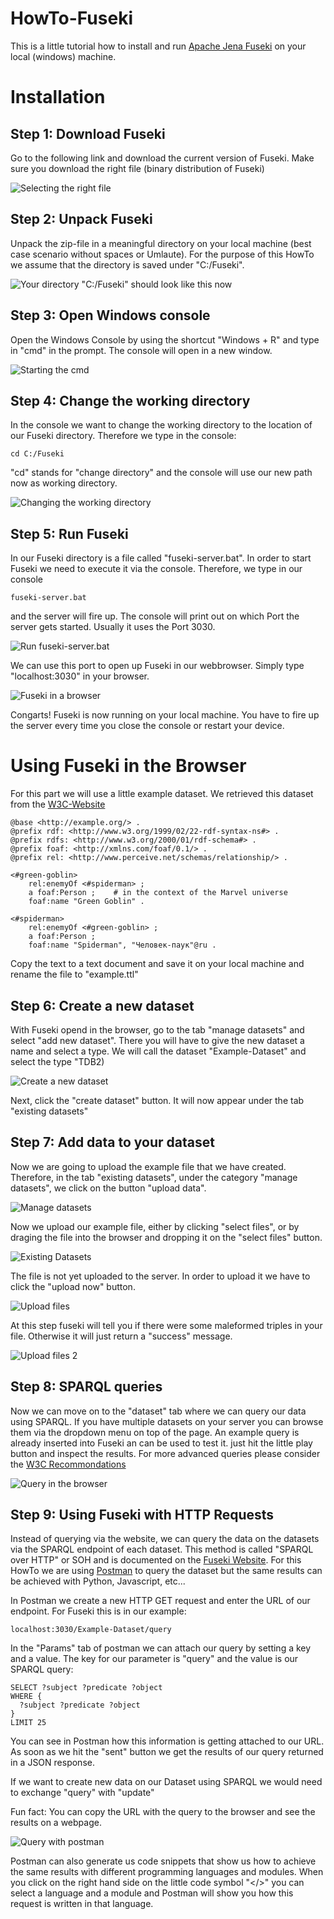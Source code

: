 # HowTo-Fuseki

This is a little tutorial how to install and run [Apache Jena Fuseki](https://jena.apache.org/documentation/fuseki2/index.html) on your local (windows) machine.

# Installation

## Step 1: Download Fuseki

Go to the following link and download the current version of Fuseki. Make sure you download the right file (binary distribution of Fuseki)

![Selecting the right file](./Files/Step_1.png)

## Step 2: Unpack Fuseki

Unpack the zip-file in a meaningful directory on your local machine (best case scenario without spaces or Umlaute). For the purpose of this HowTo we assume that the directory is saved under "C:/Fuseki".

![Your directory "C:/Fuseki" should look like this now](./Files/Step_2.png)

## Step 3: Open Windows console

Open the Windows Console by using the shortcut "Windows + R" and type in "cmd" in the prompt.
The console will open in a new window.

![Starting the cmd](./Files/Step_3.png)

## Step 4: Change the working directory

In the console we want to change the working directory to the location of our Fuseki directory. Therefore we type in the console:

```
cd C:/Fuseki
```

"cd" stands for "change directory" and the console will use our new path now as working directory.

![Changing the working directory](./Files/Step_4.png)

## Step 5: Run Fuseki

In our Fuseki directory is a file called "fuseki-server.bat". In order to start Fuseki we need to execute it via the console. Therefore, we type in our console

```
fuseki-server.bat
```

and the server will fire up. The console will print out on which Port the server gets started. Usually it uses the Port 3030.

![Run fuseki-server.bat](./Files/Step_5_1.png)

We can use this port to open up Fuseki in our webbrowser. Simply type "localhost:3030" in your browser.

![Fuseki in a browser](./Files/Step_5_2.png)

Congarts! Fuseki is now running on your local machine. You have to fire up the server every time you close the console or restart your device.

# Using Fuseki in the Browser

For this part we will use a little example dataset. We retrieved this dataset from the [W3C-Website](https://www.w3.org/TR/turtle/)

```
@base <http://example.org/> .
@prefix rdf: <http://www.w3.org/1999/02/22-rdf-syntax-ns#> .
@prefix rdfs: <http://www.w3.org/2000/01/rdf-schema#> .
@prefix foaf: <http://xmlns.com/foaf/0.1/> .
@prefix rel: <http://www.perceive.net/schemas/relationship/> .

<#green-goblin>
    rel:enemyOf <#spiderman> ;
    a foaf:Person ;    # in the context of the Marvel universe
    foaf:name "Green Goblin" .

<#spiderman>
    rel:enemyOf <#green-goblin> ;
    a foaf:Person ;
    foaf:name "Spiderman", "Человек-паук"@ru .

```

Copy the text to a text document and save it on your local machine and rename the file to "example.ttl"

## Step 6: Create a new dataset

With Fuseki opend in the browser, go to the tab "manage datasets" and select "add new dataset".
There you will have to give the new dataset a name and select a type. We will call the dataset "Example-Dataset" and select the type "TDB2)

![Create a new dataset](./Files/Step_6.png)

Next, click the "create dataset" button. It will now appear under the tab "existing datasets"

## Step 7: Add data to your dataset

Now we are going to upload the example file that we have created. Therefore, in the tab "existing datasets", under the category "manage datasets", we click on the button "upload data".

![Manage datasets](./Files/Step_7_1.png)

Now we upload our example file, either by clicking "select files", or by draging the file into the browser and dropping it on the "select files" button.

![Existing Datasets](./Files/Step_7_2.png)

The file is not yet uploaded to the server. In order to upload it we have to click the "upload now" button.

![Upload files](./Files/Step_7_3.png)

At this step fuseki will tell you if there were some maleformed triples in your file. Otherwise it will just return a "success" message.

![Upload files 2](./Files/Step_7_4.png)

## Step 8: SPARQL queries

Now we can move on to the "dataset" tab where we can query our data using SPARQL. If you have multiple datasets on your server you can browse them via the dropdown menu on top of the page. An example query is already inserted into Fuseki an can be used to test it. just hit the little play button and inspect the results. For more advanced queries please consider the [W3C Recommondations](https://www.w3.org/TR/rdf-sparql-query/)

![Query in the browser](./Files/Step_8.png)

## Step 9: Using Fuseki with HTTP Requests

Instead of querying via the website, we can query the data on the datasets via the SPARQL endpoint of each dataset. This method is called "SPARQL over HTTP" or SOH and is documented on the [Fuseki Website](https://jena.apache.org/documentation/fuseki2/soh.html). For this HowTo we are using [Postman](https://www.postman.com/) to query the dataset but the same results can be achieved with Python, Javascript, etc...

In Postman we create a new HTTP GET request and enter the URL of our endpoint. For Fuseki this is in our example:

```
localhost:3030/Example-Dataset/query
```

In the "Params" tab of postman we can attach our query by setting a key and a value. The key for our parameter is "query" and the value is our SPARQL query:

```
SELECT ?subject ?predicate ?object
WHERE {
  ?subject ?predicate ?object
}
LIMIT 25
```

You can see in Postman how this information is getting attached to our URL.
As soon as we hit the "sent" button we get the results of our query returned in a JSON response.

If we want to create new data on our Dataset using SPARQL we would need to exchange "query" with "update"

Fun fact: You can copy the URL with the query to the browser and see the results on a webpage.

![Query with postman](./Files/Step_9.png)

Postman can also generate us code snippets that show us how to achieve the same results with different programming languages and modules. When you click on the right hand side on the little code symbol "</>" you can select a language and a module and Postman will show you how this request is written in that language.
